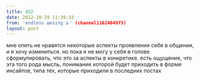 ```yaml
---
title: 452
date: 2022-10-29 11:39:33
from: 'endless шизing ⍼' (channel1162404975)
layout: post
---
```


мне опять не нравятся некоторые аспекты проявления себя в общении, и я хочу измениться. но пока я не могу у себя в голове сформулировать, что это за аспекты в конкретике. 
есть ощущение, что эта того рода мысль, понимание которой будет приходить в форме инсайтов, типа тех, которые приходили в последних постах
